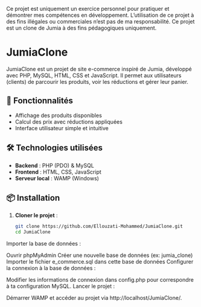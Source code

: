 Ce projet est uniquement un exercice personnel pour pratiquer et démontrer mes compétences en développement.
L’utilisation de ce projet à des fins illégales ou commerciales n’est pas de ma responsabilité.
Ce projet est un clone de Jumia à des fins pédagogiques uniquement.

# JumiaClone

JumiaClone est un projet de site e-commerce inspiré de Jumia, développé avec PHP, MySQL, HTML, CSS et JavaScript. Il permet aux utilisateurs (clients) de parcourir les produits, voir les réductions et gérer leur panier.

## 🚀 Fonctionnalités

- Affichage des produits disponibles
- Calcul des prix avec réductions appliquées
- Interface utilisateur simple et intuitive

## 🛠️ Technologies utilisées

- **Backend** : PHP (PDO) & MySQL
- **Frontend** : HTML, CSS, JavaScript
- **Serveur local** : WAMP (Windows)

## 📦 Installation

1. **Cloner le projet** :
   ```bash
   git clone https://github.com/Ellouzati-Mohammed/JumiaClone.git
   cd JumiaClone
Importer la base de données :

Ouvrir phpMyAdmin
Créer une nouvelle base de données (ex: jumia_clone)
Importer le fichier e_commerce.sql dans cette base de données
Configurer la connexion à la base de données :

Modifier les informations de connexion dans config.php pour correspondre à ta configuration MySQL.
Lancer le projet :

Démarrer WAMP et accéder au projet via http://localhost/JumiaClone/.

